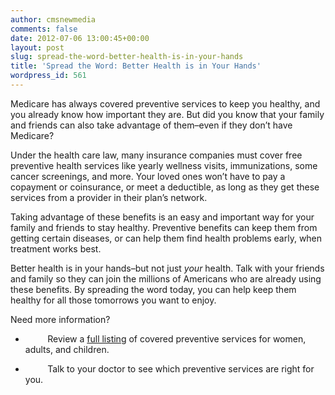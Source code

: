 ```yaml
---
author: cmsnewmedia
comments: false
date: 2012-07-06 13:00:45+00:00
layout: post
slug: spread-the-word-better-health-is-in-your-hands
title: 'Spread the Word: Better Health is in Your Hands'
wordpress_id: 561
---
```


Medicare has always covered preventive services to keep you healthy, and you already know how important they are. But did you know that your family and friends can also take advantage of them–even if they don’t have Medicare?

Under the health care law, many insurance companies must cover free preventive health services like yearly wellness visits, immunizations, some cancer screenings, and more. Your loved ones won’t have to pay a copayment or coinsurance, or meet a deductible, as long as they get these services from a provider in their plan’s network.

Taking advantage of these benefits is an easy and important way for your family and friends to stay healthy. Preventive benefits can keep them from getting certain diseases, or can help them find health problems early, when treatment works best.

Better health is in your hands–but not just _your_ health. Talk with your friends and family so they can join the millions of Americans who are already using these benefits. By spreading the word today, you can help keep them healthy for all those tomorrows you want to enjoy. 

Need more information?



	
  *          Review a [full listing](http://www.healthcare.gov/prevention) of covered preventive services for women, adults, and children.

	
  *          Talk to your doctor to see which preventive services are right for you.


